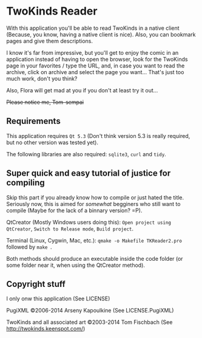 TwoKinds Reader
==============
With this application you'll be able to read TwoKinds in a native client (Because, you know, having a native client is nice).
Also, you can bookmark pages and give them descriptions.

I know it's far from impressive, but you'll get to enjoy the comic in an application instead of having to open the browser, look for the TwoKinds page in your favorites / type the URL, and, in case you want to read the archive, click on archive and select the page you want... That's just too much work, don't you think?

Also, Flora will get mad at you if you don't at least try it out...

~~Please notice me, Tom-sempai~~

Requirements
--------------
This application requires ```Qt 5.3``` (Don't think version 5.3 is really required, but no other version was tested yet).

The following libraries are also required: ```sqlite3```, ```curl``` and ```tidy```.

Super quick and easy tutorial of justice for compiling
--------------
Skip this part if you already know how to compile or just hated the title. 
Seriously now, this is aimed for *somewhat* begginers who still want to compile (Maybe for the lack of a binnary version? =P).

QtCreator (Mostly Windows users doing this):  ```Open project using QtCreator```,  ```Switch to Release mode```, ```Build project```.

Terminal (Linux, Cygwin, Mac, etc.): ```qmake -o Makefile TKReader2.pro ``` followed by  ```make ```.

Both methods should produce an executable inside the code folder (or some folder near it, when using the QtCreator method).

Copyright stuff
--------------

I only onw this application (See LICENSE)

PugiXML ©2006-2014 Arseny Kapoulkine (See LICENSE.PugiXML)

TwoKinds and all associated art ©2003-2014 Tom Fischbach (See http://twokinds.keenspot.com/)
